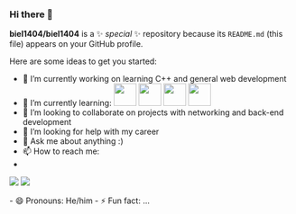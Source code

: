 ### Hi there 👋

**biel1404/biel1404** is a ✨ _special_ ✨ repository because its `README.md` (this file) appears on your GitHub profile.

Here are some ideas to get you started:

- 🔭 I’m currently working on  learning C++ and general web development
- 🌱 I’m currently learning: <img loading = "lazy" src="https://cdn.jsdelivr.net/gh/devicons/devicon/icons/cplusplus/cplusplus-original.svg" width="40" height="40" />
<img loading = "lazy" src="https://cdn.jsdelivr.net/gh/devicons/devicon/icons/html5/html5-original.svg" width="40" height="40"/> <img loading = "lazy" src="https://cdn.jsdelivr.net/gh/devicons/devicon/icons/css3/css3-original.svg" width="40" height="40"/> <img loading = "lazy" src="https://cdn.jsdelivr.net/gh/devicons/devicon/icons/javascript/javascript-original.svg" width="40" height="40"/>
- 👯 I’m looking to collaborate on projects with networking and back-end development
- 🤔 I’m looking for help with my career
- 💬 Ask me about anything :)
- 📫 How to reach me:
- <div>
<a href = "mailto:gabrielbiel1404@gmail.com"><img loading="lazy" src="https://img.shields.io/badge/Gmail-D14836?style=for-the-badge&logo=gmail&logoColor=white" target="_blank"></a>
<a href="https://www.linkedin.com/in/gabriel-dos-santos-rezende/" target="_blank"><img loading="lazy" src="https://img.shields.io/badge/-LinkedIn-%230077B5?style=for-the-badge&logo=linkedin&logoColor=white" target="_blank"></a>   
</div>
- 😄 Pronouns: He/him
- ⚡ Fun fact: ...


